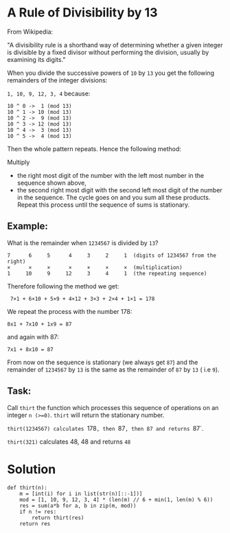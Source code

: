 # A Rule of Divisibility by 13
From Wikipedia:

"A divisibility rule is a shorthand way of determining whether a given integer is divisible by a fixed divisor without performing the division, usually by examining its digits."

When you divide the successive powers of `10` by `13` you get the following remainders of the integer divisions:

`1, 10, 9, 12, 3, 4` because:

```
10 ^ 0 ->  1 (mod 13)
10 ^ 1 -> 10 (mod 13)
10 ^ 2 ->  9 (mod 13)
10 ^ 3 -> 12 (mod 13)
10 ^ 4 ->  3 (mod 13)
10 ^ 5 ->  4 (mod 13)
```

Then the whole pattern repeats. Hence the following method:

Multiply

* the right most digit of the number with the left most number in the sequence shown above,
* the second right most digit with the second left most digit of the number in the sequence.
The cycle goes on and you sum all these products. Repeat this process until the sequence of sums is stationary.

## Example:
What is the remainder when `1234567` is divided by `13`?
```
7      6     5      4     3     2     1  (digits of 1234567 from the right)
×      ×     ×      ×     ×     ×     ×  (multiplication)
1     10     9     12     3     4     1  (the repeating sequence)
```

Therefore following the method we get:
```
 7×1 + 6×10 + 5×9 + 4×12 + 3×3 + 2×4 + 1×1 = 178
```
We repeat the process with the number 178:
```
8x1 + 7x10 + 1x9 = 87
```
and again with 87:
```
7x1 + 8x10 = 87
```
From now on the sequence is stationary (we always get `87`) and the remainder of `1234567` by `13` is the same as the remainder of `87` by `13` ( i.e `9`).

## Task:
Call `thirt` the function which processes this sequence of operations on an integer `n (>=0)`. `thirt` will return the stationary number.

`thirt(1234567) calculates `178`, then `87`, then 87 and returns `87`.

`thirt(321)` calculates 48, 48 and returns `48`

# Solution
```
def thirt(n):
    m = [int(i) for i in list(str(n)[::-1])]
    mod = [1, 10, 9, 12, 3, 4] * (len(m) // 6 + min(1, len(m) % 6))
    res = sum(a*b for a, b in zip(m, mod))
    if n != res:
        return thirt(res)
    return res
```